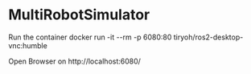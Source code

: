 # MultiRobotSimulator


Run the container 
docker run -it --rm -p 6080:80 tiryoh/ros2-desktop-vnc:humble

Open Browser on http://localhost:6080/
